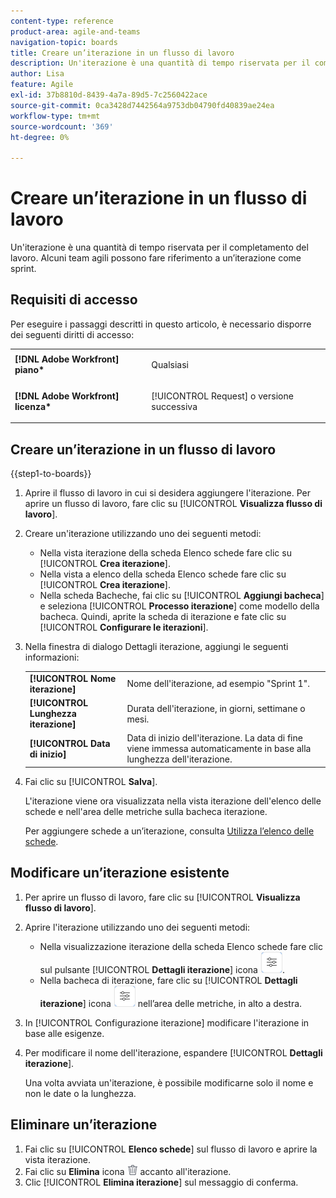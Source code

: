 ```yaml
---
content-type: reference
product-area: agile-and-teams
navigation-topic: boards
title: Creare un’iterazione in un flusso di lavoro
description: Un'iterazione è una quantità di tempo riservata per il completamento del lavoro. Alcuni team agili possono fare riferimento a un’iterazione come sprint.
author: Lisa
feature: Agile
exl-id: 37b8810d-8439-4a7a-89d5-7c2560422ace
source-git-commit: 0ca3428d7442564a9753db04790fd40839ae24ea
workflow-type: tm+mt
source-wordcount: '369'
ht-degree: 0%

---
```


# Creare un’iterazione in un flusso di lavoro

Un&#39;iterazione è una quantità di tempo riservata per il completamento del lavoro. Alcuni team agili possono fare riferimento a un’iterazione come sprint.

## Requisiti di accesso

Per eseguire i passaggi descritti in questo articolo, è necessario disporre dei seguenti diritti di accesso:

<table style="table-layout:auto"> 
 <col> 
 </col> 
 <col> 
 </col> 
 <tbody> 
  <tr> 
   <td role="rowheader"><strong>[!DNL Adobe Workfront] piano*</strong></td> 
   <td> <p>Qualsiasi</p> </td> 
  </tr> 
  <tr> 
   <td role="rowheader"><strong>[!DNL Adobe Workfront] licenza*</strong></td> 
   <td> <p>[!UICONTROL Request] o versione successiva</p> </td> 
  </tr> 
 </tbody> 
</table>

## Creare un’iterazione in un flusso di lavoro

{{step1-to-boards}}

1. Aprire il flusso di lavoro in cui si desidera aggiungere l&#39;iterazione. Per aprire un flusso di lavoro, fare clic su [!UICONTROL **Visualizza flusso di lavoro**].
1. Creare un&#39;iterazione utilizzando uno dei seguenti metodi:

   * Nella vista iterazione della scheda Elenco schede fare clic su [!UICONTROL **Crea iterazione**].
   * Nella vista a elenco della scheda Elenco schede fare clic su [!UICONTROL **Crea iterazione**].
   * Nella scheda Bacheche, fai clic su [!UICONTROL **Aggiungi bacheca**] e seleziona [!UICONTROL **Processo iterazione**] come modello della bacheca. Quindi, aprite la scheda di iterazione e fate clic su [!UICONTROL **Configurare le iterazioni**].

1. Nella finestra di dialogo Dettagli iterazione, aggiungi le seguenti informazioni:

   <table style="table-layout:auto"> 
    <tbody> 
     <tr> 
      <td><strong>[!UICONTROL Nome iterazione]</strong></td> 
      <td>Nome dell'iterazione, ad esempio "Sprint 1".</td> 
     </tr> 
     <tr> 
      <td><strong>[!UICONTROL Lunghezza iterazione]</strong></td> 
      <td>Durata dell'iterazione, in giorni, settimane o mesi.</td> 
     </tr>
     <tr> 
      <td><strong>[!UICONTROL Data di inizio]</strong></td> 
      <td>Data di inizio dell'iterazione. La data di fine viene immessa automaticamente in base alla lunghezza dell'iterazione.</td> 
     </tr> 
    </tbody> 
   </table>

1. Fai clic su [!UICONTROL **Salva**].

   L&#39;iterazione viene ora visualizzata nella vista iterazione dell&#39;elenco delle schede e nell&#39;area delle metriche sulla bacheca iterazione.

   Per aggiungere schede a un’iterazione, consulta [Utilizza l’elenco delle schede](/help/quicksilver/agile/use-boards-agile-planning-tools/use-card-list.md).

## Modificare un’iterazione esistente

1. Per aprire un flusso di lavoro, fare clic su [!UICONTROL **Visualizza flusso di lavoro**].
1. Aprire l&#39;iterazione utilizzando uno dei seguenti metodi:

   * Nella visualizzazione iterazione della scheda Elenco schede fare clic sul pulsante [!UICONTROL **Dettagli iterazione**] icona ![Dettagli iterazione](assets/iteration-details-button.png).
   * Nella bacheca di iterazione, fare clic su [!UICONTROL **Dettagli iterazione**] icona ![Dettagli iterazione](assets/iteration-details-button.png) nell’area delle metriche, in alto a destra.

1. In [!UICONTROL Configurazione iterazione] modificare l&#39;iterazione in base alle esigenze.
1. Per modificare il nome dell&#39;iterazione, espandere [!UICONTROL **Dettagli iterazione**].

   Una volta avviata un&#39;iterazione, è possibile modificarne solo il nome e non le date o la lunghezza.

<!--   

1. <span class="preview">To add goals to the iteration, expand [!UICONTROL **Goals**].</span>
1. <span class="preview">Click [!UICONTROL **Add goal**], and type the goal name.</span>

   <span class="preview">As goals are completed during the iteration, you can select the check box to mark them complete, or click the **Delete** icon ![Delete icon](assets/delete.png) to delete a goal. The metrics area on the top right of the iteration shows how many goals exist and how many have been completed.</span>

<div class="preview">

## Assign cards to the next iteration

Use the [!UICONTROL Next Iteration] column to move cards from the current iteration to the next iteration, without sending them to the backlog first.

1. Move a card to the [!UICONTROL **Next Iteration**] column, or add a new card directly in the column.
1. Access the next iteration by clicking the [!UICONTROL **Next Iteration**] column title, or by clicking the up-pointing arrow next to the iteration name on the top of the screen.

   The cards that you marked to come over to the next iteration are placed in the columns that correspond with their status.

</div>
-->

## Eliminare un’iterazione

1. Fai clic su [!UICONTROL **Elenco schede**] sul flusso di lavoro e aprire la vista iterazione.
1. Fai clic su **Elimina** icona ![Icona Elimina](assets/delete.png) accanto all&#39;iterazione.
1. Clic [!UICONTROL **Elimina iterazione**] sul messaggio di conferma.
